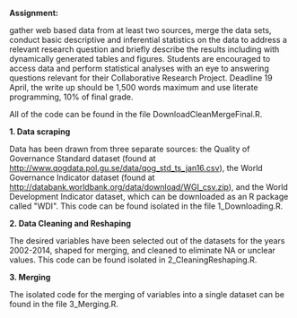 **Assignment:**

gather web based data from at least two sources, merge the data sets, conduct basic descriptive and inferential statistics on the data to address a relevant research question and briefly describe the results including with dynamically generated tables and figures. Students are encouraged to access data and perform statistical analyses with an eye to answering questions relevant for their Collaborative Research Project. Deadline 19 April, the write up should be 1,500 words maximum and use literate programming, 10% of final grade.

All of the code can be found in the file DownloadCleanMergeFinal.R.



**1. Data scraping**

Data has been drawn from three separate sources: the Quality of Governance Standard dataset (found at http://www.qogdata.pol.gu.se/data/qog_std_ts_jan16.csv), the World Governance Indicator dataset (found at http://databank.worldbank.org/data/download/WGI_csv.zip), and the World Development Indicator dataset, which can be downloaded as an R package called "WDI". This code can be found isolated in the file 1_Downloading.R.

**2. Data Cleaning and Reshaping**

The desired variables have been selected out of the datasets for the years 2002-2014, shaped for merging, and cleaned to eliminate NA or unclear values. This code can be found isolated in 2_CleaningReshaping.R.

**3. Merging**

The isolated code for the merging of variables into a single dataset can be found in the file 3_Merging.R.
